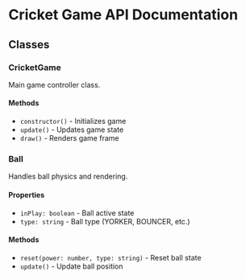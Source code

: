 # Cricket Game API Documentation

## Classes

### CricketGame
Main game controller class.

#### Methods
- `constructor()` - Initializes game
- `update()` - Updates game state
- `draw()` - Renders game frame

### Ball
Handles ball physics and rendering.

#### Properties
- `inPlay: boolean` - Ball active state
- `type: string` - Ball type (YORKER, BOUNCER, etc.)

#### Methods
- `reset(power: number, type: string)` - Reset ball state
- `update()` - Update ball position
